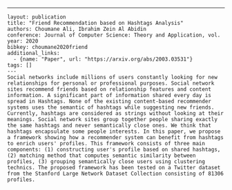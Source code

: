 ---
    layout: publication
    title: "Friend Recommendation based on Hashtags Analysis"
    authors: Choumane Ali, Ibrahim Zein Al Abidin
    conference: Journal of Computer Science: Theory and Application, vol.
    year: 2020
    bibkey: choumane2020friend
    additional_links:
      - {name: "Paper", url: "https://arxiv.org/abs/2003.03531"}
    tags: []
    ---
    Social networks include millions of users constantly looking for new relationships for personal or professional purposes. Social network sites recommend friends based on relationship features and content information. A significant part of information shared every day is spread in Hashtags. None of the existing content-based recommender systems uses the semantic of hashtags while suggesting new friends. Currently, hashtags are considered as strings without looking at their meanings. Social network sites group together people sharing exactly the same hashtags and never semantically close ones. We think that hashtags encapsulate some people interests. In this paper, we propose a framework showing how a recommender system can benefit from hashtags to enrich users' profiles. This framework consists of three main components: (1) constructing user's profile based on shared hashtags, (2) matching method that computes semantic similarity between profiles, (3) grouping semantically close users using clustering technics. The proposed framework has been tested on a Twitter dataset from the Stanford Large Network Dataset Collection consisting of 81306 profiles.